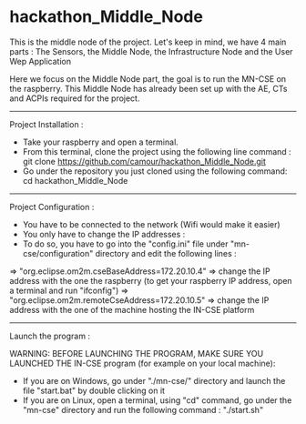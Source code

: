 # hackathon_Middle_Node

This is the middle node of the project. 
Let's keep in mind, we have 4 main parts : The Sensors, the Middle Node, the Infrastructure Node and the User Wep Application

Here we focus on the Middle Node part, the goal is to run the MN-CSE on the raspberry.
This Middle Node has already been set up with the AE, CTs and ACPIs required for the project.

---------------------------------------------------------------

Project Installation : 
- Take your raspberry and open a terminal.
- From this terminal, clone the project using the following line command : git clone https://github.com/camour/hackathon_Middle_Node.git
- Go under the repository you just cloned using the following command: cd hackathon_Middle_Node

---------------------------------------------------------------

Project Configuration :
- You have to be connected to the network (Wifi would make it easier)
- You only have to change the IP addresses : 
- To do so, you have to go into the "config.ini" file under "mn-cse/configuration" directory and edit the following lines : 
		
=> "org.eclipse.om2m.cseBaseAddress=172.20.10.4" => change the IP address with the one the raspberry (to get your raspberry IP address, open a terminal and run "ifconfig")
=> "org.eclipse.om2m.remoteCseAddress=172.20.10.5" => change the IP address with the one of the machine hosting the IN-CSE platform

---------------------------------------------------------------		

Launch the program :

WARNING: BEFORE LAUNCHING THE PROGRAM, MAKE SURE YOU LAUNCHED THE IN-CSE program (for example on your local machine): 

- If you are on Windows, go under "./mn-cse/" directory and launch the file "start.bat" by double clicking on it
- If you are on Linux, open a terminal, using "cd" command, go under the "mn-cse" directory and run the following command : "./start.sh"